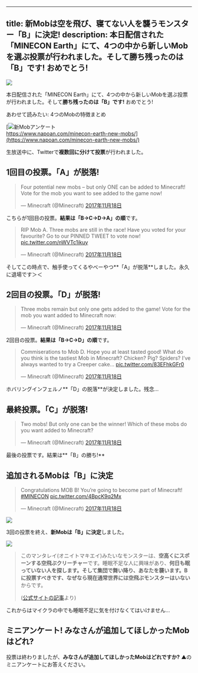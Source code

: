 
---
title: 新Mobは空を飛び、寝てない人を襲うモンスター「B」に決定!
description: 本日配信された「MINECON Earth」にて、4つの中から新しいMobを選ぶ投票が行われました。そして勝ち残ったのは「B」です! おめでとう!
---

![](https://cdn-ak.f.st-hatena.com/images/fotolife/s/sasigume/20210208/20210208091243.png)

本日配信された「MINECON Earth」にて、4つの中から新しいMobを選ぶ投票が行われました。そして**勝ち残ったのは「B」です!** おめでとう!

あわせて読みたい: 4つのMobの特徴まとめ

[![新Mobアンケート](https://cdn-ak.f.st-hatena.com/images/fotolife/s/sasigume/20210208/20210208091131.png)  
https://www.napoan.com/minecon-earth-new-mobs/](https://www.napoan.com/minecon-earth-new-mobs/)

生放送中に、Twitterで**複数回に分けて投票**が行われました。

## 1回目の投票。「A」が脱落!

> Four potential new mobs – but only ONE can be added to Minecraft! Vote for the mob you want to see added to the game now!
> 
> — Minecraft (@Minecraft) [2017年11月18日](https://twitter.com/Minecraft/status/931933653722107904?ref_src=twsrc%5Etfw)

こちらが1回目の投票。**結果は「B→C→D→A」の順**です。

> RIP Mob A. Three mobs are still in the race! Have you voted for your favourite? Go to our PINNED TWEET to vote now! [pic.twitter.com/nWVTc1ikuy](https://t.co/nWVTc1ikuy)
> 
> — Minecraft (@Minecraft) [2017年11月18日](https://twitter.com/Minecraft/status/931938081845993472?ref_src=twsrc%5Etfw)

そしてこの時点で、触手使ってくるやべーやつ**「A」が脱落**しました。永久に退場です＞＜

## 2回目の投票。「D」が脱落!

> Three mobs remain but only one gets added to the game! Vote for the mob you want added to Minecraft now:
> 
> — Minecraft (@Minecraft) [2017年11月18日](https://twitter.com/Minecraft/status/931937794951348224?ref_src=twsrc%5Etfw)

2回目の投票。**結果は「B→C→D」の順**です。

> Commiserations to Mob D. Hope you at least tasted good! What do you think is the tastiest Mob in Minecraft? Chicken? Pig? Spiders? I’ve always wanted to try a Creeper cake… [pic.twitter.com/83EFhkGFr0](https://t.co/83EFhkGFr0)
> 
> — Minecraft (@Minecraft) [2017年11月18日](https://twitter.com/Minecraft/status/931946604239769600?ref_src=twsrc%5Etfw)

ホバリングインフェルノ**「D」の脱落**が決定しました。残念…

## 最終投票。「C」が脱落!

> Two mobs! But only one can be the winner! Which of these mobs do you want added to Minecraft?
> 
> — Minecraft (@Minecraft) [2017年11月18日](https://twitter.com/Minecraft/status/931946453731299328?ref_src=twsrc%5Etfw)

最後の投票です。結果は**「B」の勝ち!**

## 追加されるMobは「B」に決定

> Congratulations MOB B! You’re going to become part of Minecraft! [#MINECON](https://twitter.com/hashtag/MINECON?src=hash&ref_src=twsrc%5Etfw) [pic.twitter.com/4BpcK9q2Mx](https://t.co/4BpcK9q2Mx)
> 
> — Minecraft (@Minecraft) [2017年11月18日](https://twitter.com/Minecraft/status/931953200625840132?ref_src=twsrc%5Etfw)

![](https://cdn-ak.f.st-hatena.com/images/fotolife/s/sasigume/20210208/20210208114520.png)

3回の投票を終え、**新Mobは「B」に決定**しました。

![](https://cdn-ak.f.st-hatena.com/images/fotolife/s/sasigume/20210208/20210208091243.png)

> このマンタレイ(オニイトマキエイ)みたいなモンスターは、**空高くにスポーンする空飛ぶクリーチャー**です。睡眠不足な人に興味があり、**何日も眠っていない人を探します。そして集団で舞い降り、あなたを襲います。**Bに投票すべきです、なぜなら**現在通常世界には空飛ぶモンスターはいない**からです。
> 
> ([公式サイトの記事](https://minecraft.net/ja-jp/article/meet-mob-b)より)

これからはマイクラの中でも睡眠不足に気を付けなくてはいけません…

## ミニアンケート! みなさんが追加してほしかったMobはどれ?

投票は終わりましたが、**みなさんが追加してほしかったMobはどれですか?** ▲のミニアンケートにお答えください。
